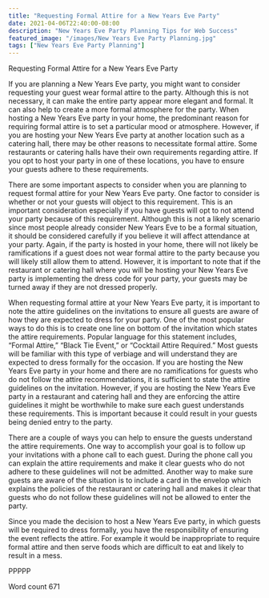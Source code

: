 ```yaml
---
title: "Requesting Formal Attire for a New Years Eve Party"
date: 2021-04-06T22:40:00-08:00
description: "New Years Eve Party Planning Tips for Web Success"
featured_image: "/images/New Years Eve Party Planning.jpg"
tags: ["New Years Eve Party Planning"]
---
```


Requesting Formal Attire for a New Years Eve Party

If you are planning a New Years Eve party, you might want to consider requesting your guest wear formal attire to the party. Although this is not necessary, it can make the entire party appear more elegant and formal. It can also help to create a more formal atmosphere for the party. When hosting a New Years Eve party in your home, the predominant reason for requiring formal attire is to set a particular mood or atmosphere. However, if you are hosting your New Years Eve party at another location such as a catering hall, there may be other reasons to necessitate formal attire. Some restaurants or catering halls have their own requirements regarding attire. If you opt to host your party in one of these locations, you have to ensure your guests adhere to these requirements. 

There are some important aspects to consider when you are planning to request formal attire for your New Years Eve party. One factor to consider is whether or not your guests will object to this requirement. This is an important consideration especially if you have guests will opt to not attend your party because of this requirement. Although this is not a likely scenario since most people already consider New Years Eve to be a formal situation, it should be considered carefully if you believe it will affect attendance at your party. Again, if the party is hosted in your home, there will not likely be ramifications if a guest does not wear formal attire to the party because you will likely still allow them to attend. However, it is important to note that if the restaurant or catering hall where you will be hosting your New Years Eve party is implementing the dress code for your party, your guests may be turned away if they are not dressed properly.

When requesting formal attire at your New Years Eve party, it is important to note the attire guidelines on the invitations to ensure all guests are aware of how they are expected to dress for your party. One of the most popular ways to do this is to create one line on bottom of the invitation which states the attire requirements. Popular language for this statement includes, “Formal Attire,” “Black Tie Event,” or “Cocktail Attire Required.” Most guests will be familiar with this type of verbiage and will understand they are expected to dress formally for the occasion. If you are hosting the New Years Eve party in your home and there are no ramifications for guests who do not follow the attire recommendations, it is sufficient to state the attire guidelines on the invitation. However, if you are hosting the New Years Eve party in a restaurant and catering hall and they are enforcing the attire guidelines it might be worthwhile to make sure each guest understands these requirements. This is important because it could result in your guests being denied entry to the party. 

There are a couple of ways you can help to ensure the guests understand the attire requirements. One way to accomplish your goal is to follow up your invitations with a phone call to each guest. During the phone call you can explain the attire requirements and make it clear guests who do not adhere to these guidelines will not be admitted. Another way to make sure guests are aware of the situation is to include a card in the envelop which explains the policies of the restaurant or catering hall and makes it clear that guests who do not follow these guidelines will not be allowed to enter the party. 

Since you made the decision to host a New Years Eve party, in which guests will be required to dress formally, you have the responsibility of ensuring the event reflects the attire. For example it would be inappropriate to require formal attire and then serve foods which are difficult to eat and likely to result in a mess. 

PPPPP

Word count 671

